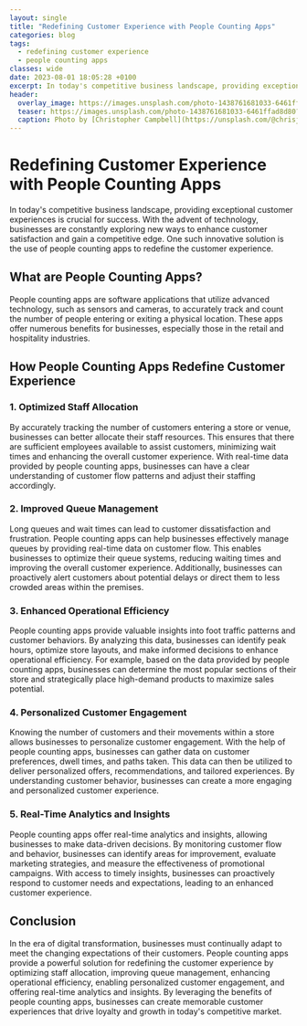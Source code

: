 ```yaml
---
layout: single
title: "Redefining Customer Experience with People Counting Apps"
categories: blog
tags:
  - redefining customer experience
  - people counting apps
classes: wide
date: 2023-08-01 18:05:28 +0100
excerpt: In today's competitive business landscape, providing exceptional customer experiences is crucial for success.
header:
  overlay_image: https://images.unsplash.com/photo-1438761681033-6461ffad8d80?crop=entropy&cs=tinysrgb&fit=max&fm=jpg&ixid=M3w0Nzk0ODB8MHwxfHNlYXJjaHwzfHxyZWRlZmluaW5nJTIwY3VzdG9tZXIlMjBleHBlcmllbmNlJTJDJTIwcGVvcGxlJTIwY291bnRpbmclMjBhcHBzfGVufDB8MHx8fDE2OTA5MDU5MjN8MA&ixlib=rb-4.0.3&q=80&w=1080
  teaser: https://images.unsplash.com/photo-1438761681033-6461ffad8d80?crop=entropy&cs=tinysrgb&fit=max&fm=jpg&ixid=M3w0Nzk0ODB8MHwxfHNlYXJjaHwzfHxyZWRlZmluaW5nJTIwY3VzdG9tZXIlMjBleHBlcmllbmNlJTJDJTIwcGVvcGxlJTIwY291bnRpbmclMjBhcHBzfGVufDB8MHx8fDE2OTA5MDU5MjN8MA&ixlib=rb-4.0.3&q=80&w=400
  caption: Photo by [Christopher Campbell](https://unsplash.com/@chrisjoelcampbell?utm_source=peoplecounter&utm_medium=referral) on [Unsplash](https://unsplash.com/?utm_source=peoplecounter&utm_medium=referral)
---
```


# Redefining Customer Experience with People Counting Apps

In today's competitive business landscape, providing exceptional customer experiences is crucial for success. With the advent of technology, businesses are constantly exploring new ways to enhance customer satisfaction and gain a competitive edge. One such innovative solution is the use of people counting apps to redefine the customer experience.

## What are People Counting Apps?

People counting apps are software applications that utilize advanced technology, such as sensors and cameras, to accurately track and count the number of people entering or exiting a physical location. These apps offer numerous benefits for businesses, especially those in the retail and hospitality industries.

## How People Counting Apps Redefine Customer Experience

### 1. Optimized Staff Allocation

By accurately tracking the number of customers entering a store or venue, businesses can better allocate their staff resources. This ensures that there are sufficient employees available to assist customers, minimizing wait times and enhancing the overall customer experience. With real-time data provided by people counting apps, businesses can have a clear understanding of customer flow patterns and adjust their staffing accordingly.

### 2. Improved Queue Management

Long queues and wait times can lead to customer dissatisfaction and frustration. People counting apps can help businesses effectively manage queues by providing real-time data on customer flow. This enables businesses to optimize their queue systems, reducing waiting times and improving the overall customer experience. Additionally, businesses can proactively alert customers about potential delays or direct them to less crowded areas within the premises.

### 3. Enhanced Operational Efficiency

People counting apps provide valuable insights into foot traffic patterns and customer behaviors. By analyzing this data, businesses can identify peak hours, optimize store layouts, and make informed decisions to enhance operational efficiency. For example, based on the data provided by people counting apps, businesses can determine the most popular sections of their store and strategically place high-demand products to maximize sales potential.

### 4. Personalized Customer Engagement

Knowing the number of customers and their movements within a store allows businesses to personalize customer engagement. With the help of people counting apps, businesses can gather data on customer preferences, dwell times, and paths taken. This data can then be utilized to deliver personalized offers, recommendations, and tailored experiences. By understanding customer behavior, businesses can create a more engaging and personalized customer experience.

### 5. Real-Time Analytics and Insights

People counting apps offer real-time analytics and insights, allowing businesses to make data-driven decisions. By monitoring customer flow and behavior, businesses can identify areas for improvement, evaluate marketing strategies, and measure the effectiveness of promotional campaigns. With access to timely insights, businesses can proactively respond to customer needs and expectations, leading to an enhanced customer experience.

## Conclusion

In the era of digital transformation, businesses must continually adapt to meet the changing expectations of their customers. People counting apps provide a powerful solution for redefining the customer experience by optimizing staff allocation, improving queue management, enhancing operational efficiency, enabling personalized customer engagement, and offering real-time analytics and insights. By leveraging the benefits of people counting apps, businesses can create memorable customer experiences that drive loyalty and growth in today's competitive market.
